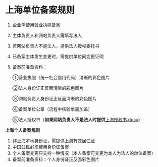 # **上海单位备案规则**

1. 企业需使用营业执照备案

2. 主体负责人和网站负责人需填写法人

3. 若网站负责人不是法人，提供法人授权委托书

4. 已备案主体发生变更时，需提供单位间变更证明

5. 备案前准备资料：

   ①营业执照（统一社会信用代码）清晰的彩色图片

   ②法人身份证正反面清晰的彩色图片

   ③网站负责人身份证正反面清晰的彩色图片

   ④备案单位公章（流程中核验单需加盖）

   ⑤法人授权书（**如果网站负责人不是法人时提供**[上海授权书.docx](https://beianwendang.s3.cn-north-1.jdcloud-oss.com/beianrumen/guanjuguize/shanghai/shanghaishouquanshu.docx)）

**上海个人备案规则**

1. 非上海本地身份证，需提供上海有效居住证
2. 中国公民必须使用身份证备案
3. 个人备案变更只支持一种情况（本人备案可变更为本人为法人的单位备案）
4. 备案前准备资料：个人身份证正反面彩色图片

